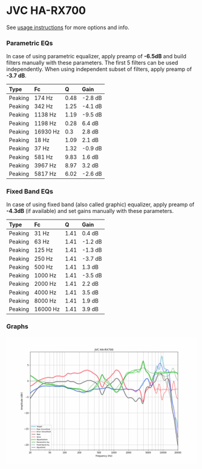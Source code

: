 # JVC HA-RX700
See [usage instructions](https://github.com/jaakkopasanen/AutoEq#usage) for more options and info.

### Parametric EQs
In case of using parametric equalizer, apply preamp of **-6.5dB** and build filters manually
with these parameters. The first 5 filters can be used independently.
When using independent subset of filters, apply preamp of **-3.7 dB**.

| Type    | Fc       |    Q | Gain    |
|:--------|:---------|:-----|:--------|
| Peaking | 174 Hz   | 0.48 | -2.8 dB |
| Peaking | 342 Hz   | 1.25 | -4.1 dB |
| Peaking | 1138 Hz  | 1.19 | -9.5 dB |
| Peaking | 1198 Hz  | 0.28 | 6.4 dB  |
| Peaking | 16930 Hz | 0.3  | 2.8 dB  |
| Peaking | 18 Hz    | 1.09 | 2.1 dB  |
| Peaking | 37 Hz    | 1.32 | -0.9 dB |
| Peaking | 581 Hz   | 9.83 | 1.6 dB  |
| Peaking | 3967 Hz  | 8.97 | 3.2 dB  |
| Peaking | 5817 Hz  | 6.02 | -2.6 dB |

### Fixed Band EQs
In case of using fixed band (also called graphic) equalizer, apply preamp of **-4.3dB**
(if available) and set gains manually with these parameters.

| Type    | Fc       |    Q | Gain    |
|:--------|:---------|:-----|:--------|
| Peaking | 31 Hz    | 1.41 | 0.4 dB  |
| Peaking | 63 Hz    | 1.41 | -1.2 dB |
| Peaking | 125 Hz   | 1.41 | -1.3 dB |
| Peaking | 250 Hz   | 1.41 | -3.7 dB |
| Peaking | 500 Hz   | 1.41 | 1.3 dB  |
| Peaking | 1000 Hz  | 1.41 | -3.5 dB |
| Peaking | 2000 Hz  | 1.41 | 2.2 dB  |
| Peaking | 4000 Hz  | 1.41 | 3.5 dB  |
| Peaking | 8000 Hz  | 1.41 | 1.9 dB  |
| Peaking | 16000 Hz | 1.41 | 3.9 dB  |

### Graphs
![](./JVC%20HA-RX700.png)